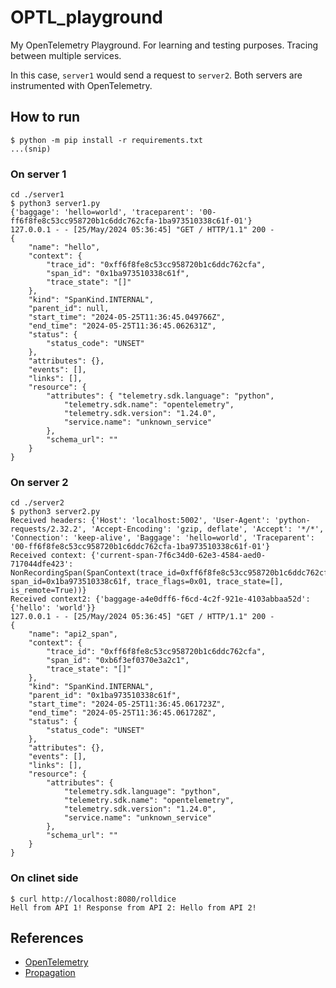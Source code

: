 # OPTL\_playground

My OpenTelemetry Playground. For learning and testing purposes. Tracing between multiple services.

In this case, `server1` would send a request to `server2`. Both servers are instrumented with OpenTelemetry.

## How to run

```console
$ python -m pip install -r requirements.txt
...(snip)
```

### On server 1

```consle
cd ./server1
$ python3 server1.py
{'baggage': 'hello=world', 'traceparent': '00-ff6f8fe8c53cc958720b1c6ddc762cfa-1ba973510338c61f-01'}
127.0.0.1 - - [25/May/2024 05:36:45] "GET / HTTP/1.1" 200 -
{
    "name": "hello",
    "context": {
        "trace_id": "0xff6f8fe8c53cc958720b1c6ddc762cfa",
        "span_id": "0x1ba973510338c61f",
        "trace_state": "[]"
    },
    "kind": "SpanKind.INTERNAL",
    "parent_id": null,
    "start_time": "2024-05-25T11:36:45.049766Z",
    "end_time": "2024-05-25T11:36:45.062631Z",
    "status": {
        "status_code": "UNSET"
    },
    "attributes": {},
    "events": [],
    "links": [],
    "resource": {
        "attributes": { "telemetry.sdk.language": "python",
            "telemetry.sdk.name": "opentelemetry",
            "telemetry.sdk.version": "1.24.0",
            "service.name": "unknown_service"
        },
        "schema_url": ""
    }
}
```

### On server 2

```consle
cd ./server2
$ python3 server2.py
Received headers: {'Host': 'localhost:5002', 'User-Agent': 'python-requests/2.32.2', 'Accept-Encoding': 'gzip, deflate', 'Accept': '*/*', 'Connection': 'keep-alive', 'Baggage': 'hello=world', 'Traceparent': '00-ff6f8fe8c53cc958720b1c6ddc762cfa-1ba973510338c61f-01'}
Received context: {'current-span-7f6c34d0-62e3-4584-aed0-717044dfe423': NonRecordingSpan(SpanContext(trace_id=0xff6f8fe8c53cc958720b1c6ddc762cfa, span_id=0x1ba973510338c61f, trace_flags=0x01, trace_state=[], is_remote=True))}
Received context2: {'baggage-a4e0dff6-f6cd-4c2f-921e-4103abbaa52d': {'hello': 'world'}}
127.0.0.1 - - [25/May/2024 05:36:45] "GET / HTTP/1.1" 200 -
{
    "name": "api2_span",
    "context": {
        "trace_id": "0xff6f8fe8c53cc958720b1c6ddc762cfa",
        "span_id": "0xb6f3ef0370e3a2c1",
        "trace_state": "[]"
    },
    "kind": "SpanKind.INTERNAL",
    "parent_id": "0x1ba973510338c61f",
    "start_time": "2024-05-25T11:36:45.061723Z",
    "end_time": "2024-05-25T11:36:45.061728Z",
    "status": {
        "status_code": "UNSET"
    },
    "attributes": {},
    "events": [],
    "links": [],
    "resource": {
        "attributes": {
            "telemetry.sdk.language": "python",
            "telemetry.sdk.name": "opentelemetry",
            "telemetry.sdk.version": "1.24.0",
            "service.name": "unknown_service"
        },
        "schema_url": ""
    }
}
```

### On clinet side

```console
$ curl http://localhost:8080/rolldice
Hell from API 1! Response from API 2: Hello from API 2!
```

## References

- [OpenTelemetry](https://opentelemetry.io/docs/languages/python/getting-started/)
- [Propagation](https://opentelemetry.io/docs/languages/js/propagation/)
